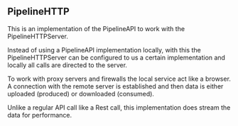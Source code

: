 ## PipelineHTTP

This is an implementation of the PipelineAPI to work with the PipelineHTTPServer.

Instead of using a PipelineAPI implementation locally, with this the PipelineHTTPServer can be configured to us a certain implementation and locally all calls are directed to the server.

To work with proxy servers and firewalls the local service act like a browser. A connection with the remote server is established and then data is either uploaded (produced) or downloaded (consumed).

Unlike a regular API call like a Rest call, this implementation does stream the data for performance.